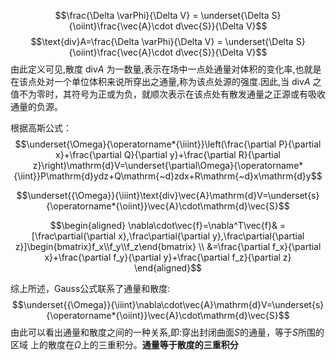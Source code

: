 $$\frac{\Delta \varPhi}{\Delta V} = \underset{\Delta S}{\oiint}\frac{\vec{A}\cdot d\vec{S}}{\Delta V}$$
$$\text{div}A=\frac{\Delta \varPhi}{\Delta V} = \underset{\Delta S}{\oiint}\frac{\vec{A}\cdot d\vec{S}}{\Delta V}$$
由此定义可见,散度 $\text{div} A$ 为一数量,表示在场中一点处通量对体积的变化率,也就是在该点处对一个单位体积来说所穿出之通量,称为该点处源的强度.因此,当 $\text{div} A$ 之值不为零时，其符号为正或为负，就顺次表示在该点处有散发通量之正源或有吸收通量的负源。

根据高斯公式：$$\underset{\Omega}{\operatorname*{\iiint}}\left(\frac{\partial P}{\partial x}+\frac{\partial Q}{\partial y}+\frac{\partial R}{\partial z}\right)\mathrm{d}V=\underset{\partial\Omega}{\operatorname*{\iint}}P\mathrm{d}ydz+Q\mathrm{~d}zdx+R\mathrm{~d}x\mathrm{d}y$$

$$\underset{{\Omega}}{\iiint}\text{div}\vec{A}\mathrm{d}V=\underset{s}{\operatorname*{\oiint}}\vec{A}\cdot\mathrm{d}\vec{S}$$

$$\begin{aligned}
\nabla\cdot\vec{f}=\nabla^T\vec{f}& =[\frac\partial{\partial x},\frac\partial{\partial y},\frac\partial{\partial z}]\begin{bmatrix}f_x\\f_y\\f_z\end{bmatrix}  \\
&=\frac{\partial f_x}{\partial x}+\frac{\partial f_y}{\partial y}+\frac{\partial f_z}{\partial z}
\end{aligned}$$

综上所述，Gauss公式联系了通量和散度:
$$\underset{{\Omega}}{\iiint}\nabla\cdot\vec{A}\mathrm{d}V=\underset{s}{\operatorname*{\oiint}}\vec{A}\cdot\mathrm{d}\vec{S}$$
由此可以看出通量和散度之间的一种关系,即:穿出封闭曲面$S$的通量，等于$S$所围的区域 上的散度在$\Omega$上的三重积分。**通量等于散度的三重积分**
